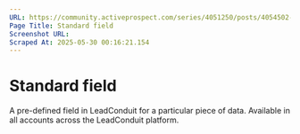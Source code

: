 ```yaml
---
URL: https://community.activeprospect.com/series/4051250/posts/4054502-activeprospect-product-glossary
Page Title: Standard field
Screenshot URL: 
Scraped At: 2025-05-30 00:16:21.154
---
```


# Standard field

A pre-defined field in LeadConduit for a particular piece of data. Available in all accounts across the LeadConduit platform.